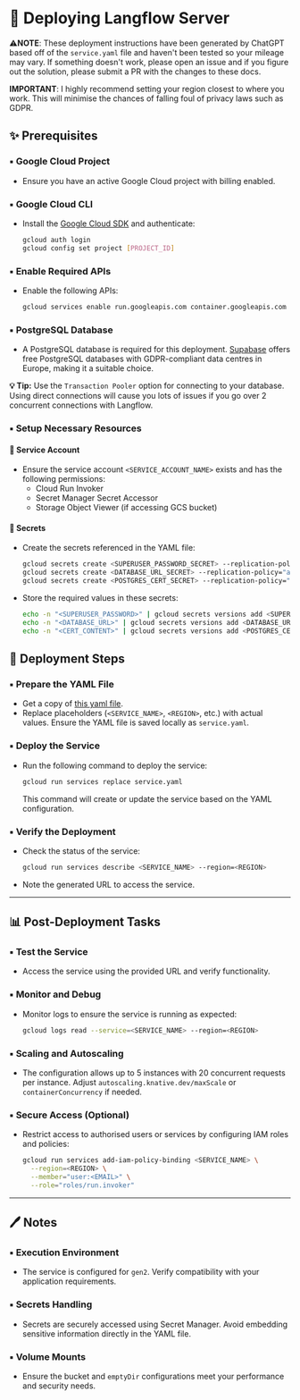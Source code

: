 # 🔧 Deploying Langflow Server

⚠️**NOTE**: These deployment instructions have been generated by ChatGPT based off of the `service.yaml` file and haven't been tested so your mileage may vary. If something doesn't work, please open an issue and if you figure out the solution, please submit a PR with the changes to these docs.

**IMPORTANT**: I highly recommend setting your region closest to where you work. This will minimise the chances of falling foul of privacy laws such as GDPR.

## ✨ Prerequisites

### ▪️ Google Cloud Project
- Ensure you have an active Google Cloud project with billing enabled.

### ▪️ Google Cloud CLI
- Install the [Google Cloud SDK](https://cloud.google.com/sdk/docs/install) and authenticate:
  ```bash
  gcloud auth login
  gcloud config set project [PROJECT_ID]
  ```

### ▪️ Enable Required APIs
- Enable the following APIs:
  ```bash
  gcloud services enable run.googleapis.com container.googleapis.com secretmanager.googleapis.com
  ```

### ▪️ PostgreSQL Database
- A PostgreSQL database is required for this deployment. [Supabase](https://supabase.com/) offers free PostgreSQL databases with GDPR-compliant data centres in Europe, making it a suitable choice. 

 **💡 Tip:** Use the `Transaction Pooler` option for connecting to your database. Using direct connections will cause you lots of issues if you go over 2 concurrent connections with Langflow.

### ▪️ Setup Necessary Resources

#### 🔑 Service Account
- Ensure the service account `<SERVICE_ACCOUNT_NAME>` exists and has the following permissions:
  - Cloud Run Invoker
  - Secret Manager Secret Accessor
  - Storage Object Viewer (if accessing GCS bucket)

#### 🔐 Secrets
- Create the secrets referenced in the YAML file:
  ```bash
  gcloud secrets create <SUPERUSER_PASSWORD_SECRET> --replication-policy="automatic"
  gcloud secrets create <DATABASE_URL_SECRET> --replication-policy="automatic"
  gcloud secrets create <POSTGRES_CERT_SECRET> --replication-policy="automatic"
  ```

- Store the required values in these secrets:
  ```bash
  echo -n "<SUPERUSER_PASSWORD>" | gcloud secrets versions add <SUPERUSER_PASSWORD_SECRET> --data-file=-
  echo -n "<DATABASE_URL>" | gcloud secrets versions add <DATABASE_URL_SECRET> --data-file=-
  echo -n "<CERT_CONTENT>" | gcloud secrets versions add <POSTGRES_CERT_SECRET> --data-file=-
  ```

## 🔄 Deployment Steps

### ▪️ Prepare the YAML File
- Get a copy of [this yaml file](./service.yaml).
- Replace placeholders (`<SERVICE_NAME>`, `<REGION>`, etc.) with actual values. Ensure the YAML file is saved locally as `service.yaml`.

### ▪️ Deploy the Service
- Run the following command to deploy the service:
  ```bash
  gcloud run services replace service.yaml
  ```

  This command will create or update the service based on the YAML configuration.

### ▪️ Verify the Deployment
- Check the status of the service:
  ```bash
  gcloud run services describe <SERVICE_NAME> --region=<REGION>
  ```
- Note the generated URL to access the service.

---

## 📊 Post-Deployment Tasks

### ▪️ Test the Service
- Access the service using the provided URL and verify functionality.

### ▪️ Monitor and Debug
- Monitor logs to ensure the service is running as expected:
  ```bash
  gcloud logs read --service=<SERVICE_NAME> --region=<REGION>
  ```

### ▪️ Scaling and Autoscaling
- The configuration allows up to 5 instances with 20 concurrent requests per instance. Adjust `autoscaling.knative.dev/maxScale` or `containerConcurrency` if needed.

### ▪️ Secure Access (Optional)
- Restrict access to authorised users or services by configuring IAM roles and policies:
  ```bash
  gcloud run services add-iam-policy-binding <SERVICE_NAME> \
    --region=<REGION> \
    --member="user:<EMAIL>" \
    --role="roles/run.invoker"
  ```

---

## 🖊 Notes

### ▪️ Execution Environment
- The service is configured for `gen2`. Verify compatibility with your application requirements.

### ▪️ Secrets Handling
- Secrets are securely accessed using Secret Manager. Avoid embedding sensitive information directly in the YAML file.

### ▪️ Volume Mounts
- Ensure the bucket and `emptyDir` configurations meet your performance and security needs.